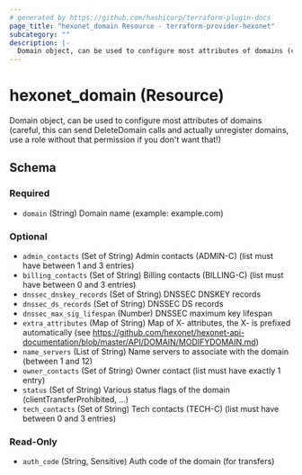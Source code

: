 ```yaml
---
# generated by https://github.com/hashicorp/terraform-plugin-docs
page_title: "hexonet_domain Resource - terraform-provider-hexonet"
subcategory: ""
description: |-
  Domain object, can be used to configure most attributes of domains (careful, this can send DeleteDomain calls and actually unregister domains, use a role without that permission if you don't want that!)
---
```


# hexonet_domain (Resource)

Domain object, can be used to configure most attributes of domains (careful, this can send DeleteDomain calls and actually unregister domains, use a role without that permission if you don't want that!)



<!-- schema generated by tfplugindocs -->
## Schema

### Required

- `domain` (String) Domain name (example: example.com)

### Optional

- `admin_contacts` (Set of String) Admin contacts (ADMIN-C) (list must have between 1 and 3 entries)
- `billing_contacts` (Set of String) Billing contacts (BILLING-C) (list must have between 0 and 3 entries)
- `dnssec_dnskey_records` (Set of String) DNSSEC DNSKEY records
- `dnssec_ds_records` (Set of String) DNSSEC DS records
- `dnssec_max_sig_lifespan` (Number) DNSSEC maximum key lifespan
- `extra_attributes` (Map of String) Map of X- attributes, the X- is prefixed automatically (see https://github.com/hexonet/hexonet-api-documentation/blob/master/API/DOMAIN/MODIFYDOMAIN.md)
- `name_servers` (List of String) Name servers to associate with the domain (between 1 and 12)
- `owner_contacts` (Set of String) Owner contact (list must have exactly 1 entry)
- `status` (Set of String) Various status flags of the domain (clientTransferProhibited, ...)
- `tech_contacts` (Set of String) Tech contacts (TECH-C) (list must have between 0 and 3 entries)

### Read-Only

- `auth_code` (String, Sensitive) Auth code of the domain (for transfers)


